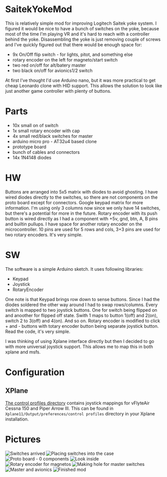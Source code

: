 # SaitekYokeMod
This is relatively simple mod for improving Logitech Saitek yoke system. I figured it would be nice to have a bunch of switches on the yoke, because most of the time I'm playing VR and it's hard to reach with a controller behind the yoke. 
Disassembling the yoke is just removing couple of screws and I've quickly figured out that there would be enough space for:
- 9x On/Off flip switch - for lights, pitot, and something else
- rotary encoder on the left for magneto/start switch
- two red on/off for alt/batery master
- two black on/off for avionics1/2 switch

At first I've thought I'd use Arduino nano, but it was more practical to get cheap Leonardo clone with HID support. This allows the solution to look like just another game controller with plenty of buttons.

# Parts
- 10x small on of switch
- 1x small rotary encoder with cap
- 4x small red/black switches for master
- arduino micro pro - AT32u4 based clone
- prototype board
- bunch of cables and connectors
- 14x 1N4148 diodes 

# HW 
Buttons are arranged into 5x5 matrix with diodes to avoid ghosting. I have wired diodes directly to the switches, so there are not components on the proto board except for connectors. Google keypad matrix for more information. I'm using only 3 columns now since we only have 14 switches, but there's a potential for more in the future. Rotary encoder with its push button is wired directly as I had a component with +5v, gnd, btn, A, B pins and builtin pullups. I have space for another rotary encoder on the microcontroller. 10 pins are used for 5 rows and cols, 3+3 pins are used for two rotary encoders. It's very simple.

# SW
The software is a simple Arduino sketch. It uses following libraries:
- Keypad
- Joystick
- RotaryEncoder 

One note is that Keypad brings row down to sense buttons. Since I had the diodes soldered the other way around I had to swap rows/columns. Every switch is mapped to two joystick buttons. One for switch being flipped on and anoother for flipped off state. Swith 1 maps to button 1(off) and 2(on), switch 2 to 3(off) and 4(on). And so on.
Rotary encoder is modified to click + and - buttons with totary encoder button being separate joystick button. Read the code, it's very simple.

I was thinking of using Xplane interface directly but then I decided to go with more universal joystick support. This allows me to map this in both xplane and msfs.

# Configuration
## XPlane
[The control profiles directory](control%20profiles) contains joystick mappings for vFlyteAir Cessna 150 and Piper Arrow III. This can be found in `Xplane11/Output/preferences/control profiles` directory in your Xplane installation.
# Pictures
![Switches arrived](01-switches.jpg)
![Placing switches into the case](02-switches-placed.jpg)
![Proto board - 0 components](03-proto-board.jpg)
![Look inside](04-in-the-case.jpg)
![Rotary encoder for magnetos](05-rotary-encoder.jpg)
![Making hole for master switches](06-master-hole.jpg)
![Master and avionics](07-master-btns.jpg)
![Finished mod](08-finished-yoke-mod.jpg)
